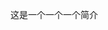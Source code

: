这是一个一个一个简介

<!---
xiangtaozichidexie/xiangtaozichidexie is a ✨ special ✨ repository because its `README.md` (this file) appears on your GitHub profile.
You can click the Preview link to take a look at your changes.
--->
